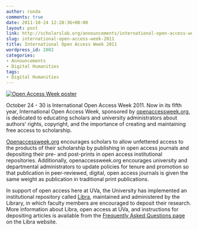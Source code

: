 ```yaml
---
author: ronda
comments: true
date: 2011-10-24 12:28:36+00:00
layout: post
link: http://scholarslab.org/announcements/international-open-access-week-2011/
slug: international-open-access-week-2011
title: International Open Access Week 2011
wordpress_id: 2802
categories:
- Announcements
- Digital Humanities
tags:
- Digital Humanities
---
```


[![Open Access Week poster](http://www.scholarslab.org/wp-content/uploads/2011/10/openaccessweek20118.5x11-164x300.png)](http://www.scholarslab.org/uncategorized/international-open-access-week-2011/attachment/openaccessweek20118-5x11/)

October 24 - 30 is International Open Access Week 2011. Now in its fifth year, International Open Access Week, sponsored by [openaccessweek.org](http://openaccessweek.org/), is dedicated to educating scholars and university administrators about authors' rights, copyright, and the importance of creating and maintaining free access to scholarship.

[Openaccessweek.org](http://openaccessweek.org/) encourages scholars to allow unfettered access to the products of their scholarship by publishing in open access journals and depositing their pre- and post-prints in open access institutional repositories. Additionally, openaccessweek.org encourages university and departmental administrators to update policies for tenure and promotion so that publication in peer-reviewed, digital, open access journals is given the same weight as publication in traditional print publications.

In support of open access here at UVa, the University has implemented an institutional repository called [Libra](http://libra.lib.virginia.edu/), maintained and administered by the Library, in which faculty members are encouraged to deposit their research. More information about Libra, open access at UVa, and instructions for depositing articles is available from the [Frequently Asked Questions page](http://libra.lib.virginia.edu/about/) on the Libra website.
